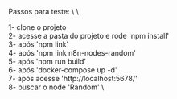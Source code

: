 Passos para teste: \ \

1- clone o projeto \
2- acesse a pasta do projeto e rode 'npm install' \
3- após 'npm link' \
4- após 'npm link n8n-nodes-random' \
5- após 'npm run build' \
6- após 'docker-compose up -d' \
7- após acesse 'http://localhost:5678/' \
8- buscar o node 'Random' \
